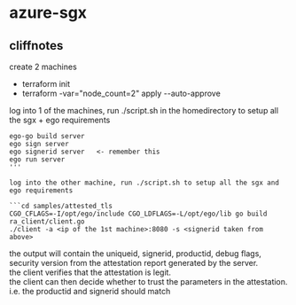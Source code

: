 # azure-sgx
## cliffnotes

create 2 machines

* terraform init
* terraform -var="node_count=2" apply --auto-approve

log into 1 of the machines, run ./script.sh in the homedirectory to setup all the sgx + ego requirements

```cd samples/attested_tls
ego-go build server
ego sign server
ego signerid server   <- remember this
ego run server
'''

log into the other machine, run ./script.sh to setup all the sgx and ego requirements

```cd samples/attested_tls
CGO_CFLAGS=-I/opt/ego/include CGO_LDFLAGS=-L/opt/ego/lib go build ra_client/client.go
./client -a <ip of the 1st machine>:8080 -s <signerid taken from above>
```

the output will contain the uniqueid, signerid, productid, debug flags, security version  from the attestation report generated by the server.  
the client verifies that the attestation is legit.  
the client can then decide whether to trust the parameters in the attestation.  
i.e. the productid and signerid should match
